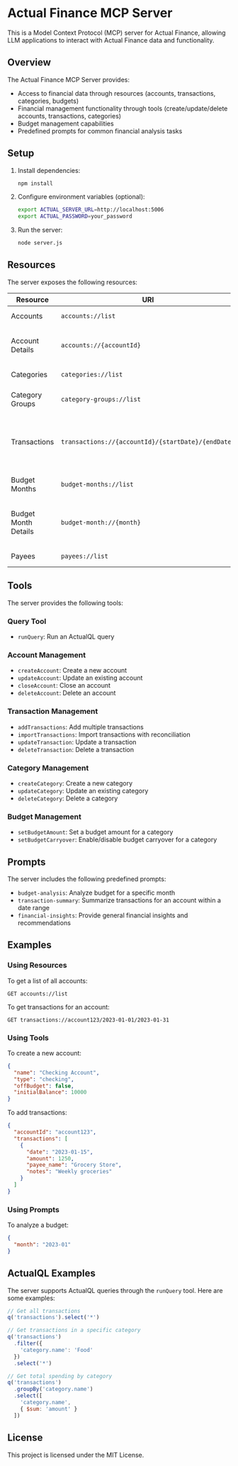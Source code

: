 # Actual Finance MCP Server

This is a Model Context Protocol (MCP) server for Actual Finance, allowing LLM applications to interact with Actual Finance data and functionality.

## Overview

The Actual Finance MCP Server provides:

- Access to financial data through resources (accounts, transactions, categories, budgets)
- Financial management functionality through tools (create/update/delete accounts, transactions, categories)
- Budget management capabilities
- Predefined prompts for common financial analysis tasks

## Setup

1. Install dependencies:
   ```bash
   npm install
   ```

2. Configure environment variables (optional):
   ```bash
   export ACTUAL_SERVER_URL=http://localhost:5006
   export ACTUAL_PASSWORD=your_password
   ```

3. Run the server:
   ```bash
   node server.js
   ```

## Resources

The server exposes the following resources:

| Resource | URI | Description |
|----------|-----|-------------|
| Accounts | `accounts://list` | List all accounts |
| Account Details | `accounts://{accountId}` | Get details for a specific account |
| Categories | `categories://list` | List all categories |
| Category Groups | `category-groups://list` | List all category groups |
| Transactions | `transactions://{accountId}/{startDate}/{endDate}` | Get transactions for an account within a date range |
| Budget Months | `budget-months://list` | List all budget months |
| Budget Month Details | `budget-month://{month}` | Get details for a specific budget month |
| Payees | `payees://list` | List all payees |

## Tools

The server provides the following tools:

### Query Tool
- `runQuery`: Run an ActualQL query

### Account Management
- `createAccount`: Create a new account
- `updateAccount`: Update an existing account
- `closeAccount`: Close an account
- `deleteAccount`: Delete an account

### Transaction Management
- `addTransactions`: Add multiple transactions
- `importTransactions`: Import transactions with reconciliation
- `updateTransaction`: Update a transaction
- `deleteTransaction`: Delete a transaction

### Category Management
- `createCategory`: Create a new category
- `updateCategory`: Update an existing category
- `deleteCategory`: Delete a category

### Budget Management
- `setBudgetAmount`: Set a budget amount for a category
- `setBudgetCarryover`: Enable/disable budget carryover for a category

## Prompts

The server includes the following predefined prompts:

- `budget-analysis`: Analyze budget for a specific month
- `transaction-summary`: Summarize transactions for an account within a date range
- `financial-insights`: Provide general financial insights and recommendations

## Examples

### Using Resources

To get a list of all accounts:
```
GET accounts://list
```

To get transactions for an account:
```
GET transactions://account123/2023-01-01/2023-01-31
```

### Using Tools

To create a new account:
```json
{
  "name": "Checking Account",
  "type": "checking",
  "offBudget": false,
  "initialBalance": 10000
}
```

To add transactions:
```json
{
  "accountId": "account123",
  "transactions": [
    {
      "date": "2023-01-15",
      "amount": 1250,
      "payee_name": "Grocery Store",
      "notes": "Weekly groceries"
    }
  ]
}
```

### Using Prompts

To analyze a budget:
```json
{
  "month": "2023-01"
}
```

## ActualQL Examples

The server supports ActualQL queries through the `runQuery` tool. Here are some examples:

```javascript
// Get all transactions
q('transactions').select('*')

// Get transactions in a specific category
q('transactions')
  .filter({
    'category.name': 'Food'
  })
  .select('*')

// Get total spending by category
q('transactions')
  .groupBy('category.name')
  .select([
    'category.name',
    { $sum: 'amount' }
  ])
```

## License

This project is licensed under the MIT License.
